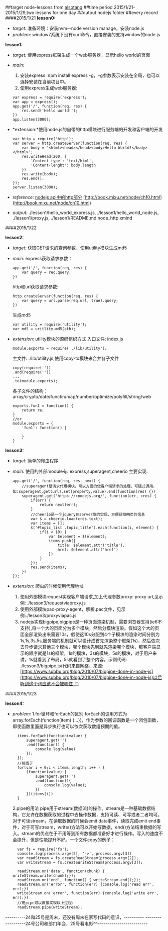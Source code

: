 ##target
node-lessons from [alsotang](https://github.com/alsotang/node-lessons)
##time period
2015/1/21-2015/1/29,two lessons for one day
##output
nodejs folder
##every record
####2015/1/21
**lesson0:**

- *target:* 
    准备环境：安装nvm--node version manage，安装node.js
- *problem:*
    window7系统下没有curl命令，直接安装的支持window的node.js 

**lesson1:**

- *target:*
    使用express框架生成一个web服务器，显示hello world的页面
- *main:*
    1.   安装express: npm install express -g，-g参数表示安装在全局，也可以选择安装在当前项目中。
    2.   使用express生成web服务器: 
    
    ```
    var express = require('express');
    var app = express();
    app.get('/', function(req, res) {
        res.send('Hello world!');
    })
    app.listen(3000);
    ```

- *extension:*使用node.js的自带的http模块进行服务端的开发和客户端的开发

    ```
    var http = require('http');
    var server = http.createServer(function(req, res) {
        var body = '<html><head></head><body>Hello World!</body></html>';
        res.writeHead(200, {
            'Content-type': 'text/html',
            'Content-lenght': body.length
        })
        res.write(body);
        res.end();
    });
    server.listen(3000);
    ```

- *reference:*
    [nodejs api中的http部分](http://nodejs.org/api/http.html#http_http_request_options_callback)
    [http://book.mixu.net/node/ch10.html](http://book.mixu.net/node/ch10.html)
- *output:*
    ./lesson1/hello_world_express.js,
    ./lesson1/hello_world_node.js,
    ./lesson1/proxy.js,
    ./lesson1/README.md
    node_http.xmind

####2015/1/22

**lesson2:**

- *target:*
    获取GET请求的查询参数，使用utility模块生成md5
- *main:*
    express获取请求参数：

    ```
    app.get('/', function(req, res) {
        var query = req.query;
    })
    ```

    http和url获取请求参数:

    ```
    http.createServer(function(req, res) {
        var query = url.parse(req.url, true).query;
    })
    ```

    生成md5

    ```
    var utility = require('utility');
    var md5 = uritlity.md5(sth);
    ```

- *extension:* utility模块的源码组织方式
    入口文件: index.js

    ```
    module.exports = require('./lib/utility');
    ```

    主文件: ./lib/utility.js,使用copy-to模块来合并各子文件

    ```
    copy(require(''))
    .and(require(''))
    ...
    .to(module.exports);
    ```

    各子文件的结构：array/crypto/date/functin/map/number/optimize/polyfill/string/web

    ```
    exports.fun1 = function() {
        return re;
    }
    //or 
    module.exports = {
        'fun1': function() {
            
        }
    }
    ```

**lesson3:**

- *target:*
    简单的爬虫程序
- *main:*
    使用的外部module有: express,superagent,cheerio
    主要实现:

    ```
    app.get('/', function(req, res, next) {
        //superagent是请求代理模块，可以方便的做客户端请求的处理，可链式调用，如:superagent.get(url).set(property,value).end(function(res) {})
        superagent.get('https://cnodejs.org/', function(err, cres) {
            if(err) {
                return next(err);
            }
            //cheerio是一个jquery在server端的实现，方便获取网页的信息
            var $ = cheerio.load(cres.text);
            var items = [];
            $('#topic_list .topic_title').each(function(i, element) {
                if(i < 10) {
                    var $element = $(element);
                    items.push({
                        title: $element.attr('title'),
                        href: $element.attr('href')
                    })
                }
            });
            res.send(items);
        })
    });
    ```

- *extension:* 爬虫的时候使用代理地址
    1.   使用外部模块request实现客户端请求,加上代理参数proxy: proxy url,见示例: ./lesson3/requestviaproxy.js
    2.   使用外部模块pac-proxy-agent，解析.pac文件，见示例:./lesson3/proxyviapac.js
    3.   nodejs实现bigpipe,bigpipe是一种页面渲染机制，需要浏览器支持(ie6不支持),将一个大的页面分为多个模块，然后分模块渲染。假如这个大的页面全部渲染出来需要10s，假使这10s分配到4个子模块的渲染时间分别为1s,1s,3s,5s,服务端的机制就可以设计成首先渲染整个框架(1s)，然后依次去异步请求其他三个模块，哪个模块先到就先渲染哪个模块，那客户端显示的顺序就是1s的框架，1s的模块，3s的模块，5s的模块，对于用户来讲，1s就看到了布局，5s就看到了整个内容。示例代码: ./lesson3/bigpipe.js(代码来自网络，来源:[https://www.subbu.org/blog/2010/07/bigpipe-done-in-node-js](https://www.subbu.org/blog/2010/07/bigpipe-done-in-node-js)以后听到这个词应该不会被唬住了)

####2015/1/23

**lesson4:**

- *problem:*
    1.for循环和forEach的区别
        forEach的调用方式为array.forEach(function(item) {...})，作为参数的回调函数是一个闭包函数，即使函数里面是异步执行也可以依次获取数组预期的值。
        
        items.forEach(function(value) {
            superagent.get('')
            .end(function() {
                console.log(value)
            });
        });
        //相当于
        for(var i = 0;i < items.length; i++ ) {
            (function(value) {
                superagent.get('')
                .end(function(){
                    console.log(value);
                })
            })(items[i])
        }

    2.pipe的用法
        pipe用于stream(数据流)的操作。stream是一种基础数据结构，它允许在数据获取的过程中去操作数据，支持可读、可写或者二者均可。对于可读stream，在读取数据的时候会emit data事件，读取完成emit end事件，对于可写stream，write()方法可以开始写数据，end()方法结束数据的写入。stream的优点在于不用等到所有数据都准备好才进行操作。写入的速度不会提升，但是性能提升不好。一个文件copy的例子：
        
        var fs = require('fs');
        console.log(process.argv[2], '->', process.argv[3])
        var readStream = fs.createReadStream(process.argv[2]);
        var writeStream = fs.createWriteStream(process.argv[3]);

        readStream.on('data', function(chunk) { writeStream.write(chunk);});
        readStream.on('end', function() { writeStream.end();});
        readStream.on('error', function(err) {console.log('read err', err);})
        writeStream.on('error', function(err) {console.log('write err', err);})
        //用pipe可以直接实现以上过程:
        readStream.pipe(writeStream);

\----------24和25号是周末，还没有周末在家写代码的意识，\----------
\------------------24号公司和部门年会，25号看电影^^\-------------------------

